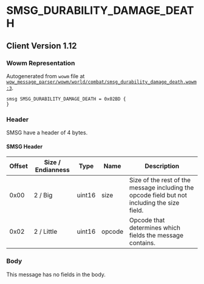 # SMSG_DURABILITY_DAMAGE_DEATH

## Client Version 1.12

### Wowm Representation

Autogenerated from `wowm` file at [`wow_message_parser/wowm/world/combat/smsg_durability_damage_death.wowm:3`](https://github.com/gtker/wow_messages/tree/main/wow_message_parser/wowm/world/combat/smsg_durability_damage_death.wowm#L3).
```rust,ignore
smsg SMSG_DURABILITY_DAMAGE_DEATH = 0x02BD {
}
```
### Header

SMSG have a header of 4 bytes.

#### SMSG Header

| Offset | Size / Endianness | Type   | Name   | Description |
| ------ | ----------------- | ------ | ------ | ----------- |
| 0x00   | 2 / Big           | uint16 | size   | Size of the rest of the message including the opcode field but not including the size field.|
| 0x02   | 2 / Little        | uint16 | opcode | Opcode that determines which fields the message contains.|

### Body

This message has no fields in the body.

